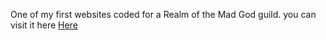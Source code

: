 One of my first websites coded for a Realm of the Mad God guild.
you can visit it here [Here]([https://link-url-here.org](https://tristanriehl.github.io/Gametramp.com/#Discord))
